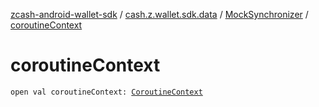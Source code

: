 [zcash-android-wallet-sdk](../../index.md) / [cash.z.wallet.sdk.data](../index.md) / [MockSynchronizer](index.md) / [coroutineContext](./coroutine-context.md)

# coroutineContext

`open val coroutineContext: `[`CoroutineContext`](https://kotlinlang.org/api/latest/jvm/stdlib/kotlin.coroutines/-coroutine-context/index.html)